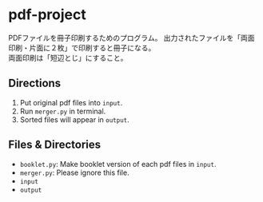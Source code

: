# pdf-project

PDFファイルを冊子印刷するためのプログラム。
出力されたファイルを「両面印刷・片面に２枚」で印刷すると冊子になる。  
両面印刷は「短辺とじ」にすること。

## Directions
1. Put original pdf files into `input`.
2. Run `merger.py` in terminal.
3. Sorted files will appear in `output`.

## Files & Directories
- `booklet.py`: Make booklet version of each pdf files in `input`.
- `merger.py`: Please ignore this file.
- `input`
- `output`
